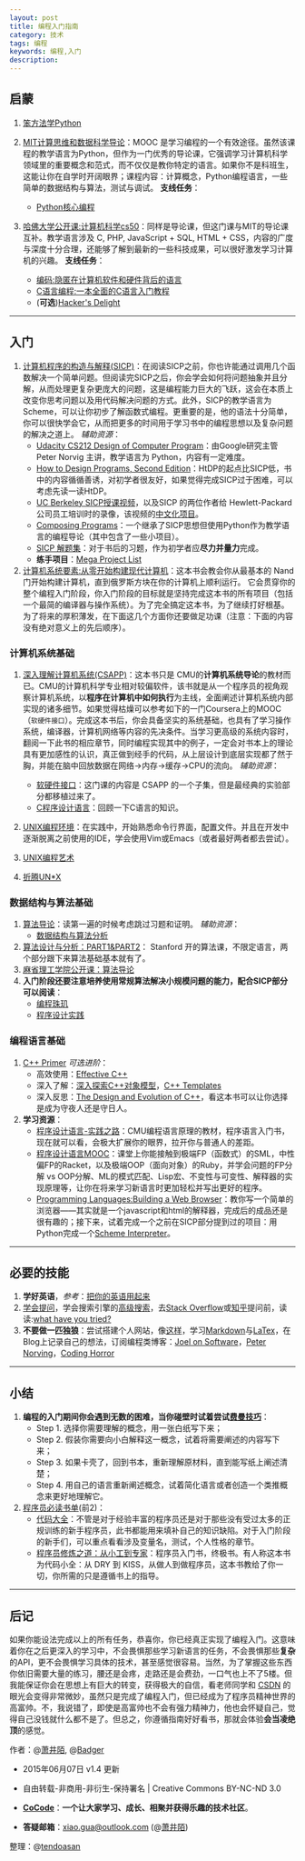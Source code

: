```yaml
---
layout: post
title: 编程入门指南
category: 技术
tags: 编程
keywords: 编程,入门
description: 
---
```


## 启蒙

1. [笨方法学Python](http://learnpythonthehardway.org/book/)
2. [MIT计算思维和数据科学导论](http://www.xuetangx.com/courses/MITx/6_00_2x/2014_T2/about)：MOOC 是学习编程的一个有效途径。虽然该课程的教学语言为Python，但作为一门优秀的导论课，它强调学习计算机科学领域里的重要概念和范式，而不仅仅是教你特定的语言。如果你不是科班生，这能让你在自学时开阔眼界；课程内容：计算概念，Python编程语言，一些简单的数据结构与算法，测试与调试。
**支线任务**：
	- [Python核心编程](https://book.douban.com/subject/3112503/)

3. [哈佛大学公开课:计算机科学cs50](http://open.163.com/special/opencourse/cs50.html)：同样是导论课，但这门课与MIT的导论课互补。教学语言涉及 C, PHP,  JavaScript + SQL, HTML + CSS，内容的广度与深度十分合理，还能够了解到最新的一些科技成果，可以很好激发学习计算机的兴趣。
**支线任务**：
	- [编码:隐匿在计算机软件和硬件背后的语言](https://book.douban.com/subject/4822685/)
	- [C语言编程:一本全面的C语言入门教程](https://book.douban.com/subject/1786294/)
	- (**可选**)[Hacker's Delight](https://book.douban.com/subject/1784887/)

---

## 入门

1. [计算机程序的构造与解释(SICP)](https://mitpress.mit.edu/sicp/full-text/book/book.html)：在阅读SICP之前，你也许能通过调用几个函数解决一个简单问题。但阅读完SICP之后，你会学会如何将问题抽象并且分解，从而处理更复杂更庞大的问题，这是编程能力巨大的飞跃，这会在本质上改变你思考问题以及用代码解决问题的方式。此外，SICP的教学语言为 Scheme，可以让你初步了解函数式编程。更重要的是，他的语法十分简单，你可以很快学会它，从而把更多的时间用于学习书中的编程思想以及复杂问题的解决之道上。
	*辅助资源*：
	- [Udacity CS212 Design of Computer Program](https://www.udacity.com/course/design-of-computer-programs--cs212)：由Google研究主管Peter Norvig 主讲，教学语言为 Python，内容有一定难度。
	- [How to Design Programs, Second Edition](http://www.ccs.neu.edu/home/matthias/HtDP2e/Draft/index.html)：HtDP的起点比SICP低，书中的内容循循善诱，对初学者很友好，如果觉得完成SICP过于困难，可以考虑先读一读HtDP。
	- [UC Berkeley SICP授课视频](http://webcast.berkeley.edu/playlist#c,d,Computer_Science,EC3E89002AA9B9879E)，以及SICP 的两位作者给 Hewlett-Packard 公司员工培训时的录像，该视频的[中文化项目](https://github.com/DeathKing/Learning-SICP/)。
	- [Composing Programs](http://composingprograms.com/)：一个继承了SICP思想但使用Python作为教学语言的编程导论（其中包含了一些小项目）。
	- [SICP 解题集](http://sicp.readthedocs.org/en/latest/index.html)：对于书后的习题，作为初学者应**尽力并量力**完成。
	- **练手项目**：[Mega Project List](https://github.com/karan/Projects/)
2. [计算机系统要素:从零开始构建现代计算机](https://book.douban.com/subject/1998341/)：这本书会教会你从最基本的 Nand 门开始构建计算机，直到俄罗斯方块在你的计算机上顺利运行。 它会贯穿你的整个编程入门阶段，你入门阶段的目标就是坚持完成这本书的所有项目（包括一个最简的编译器与操作系统）。为了完全搞定这本书，为了继续打好根基。为了将来的厚积薄发，在下面这几个方面你还要做足功课（注意：下面的内容没有绝对意义上的先后顺序）。

### 计算机系统基础

1. [深入理解计算机系统(CSAPP)](https://book.douban.com/subject/5333562/)：这本书只是 CMU的**计算机系统导论**的教材而已。CMU的计算机科学专业相对较偏软件，该书就是从一个程序员的视角观察计算机系统，以**程序在计算机中如何执行**为主线，全面阐述计算机系统内部实现的诸多细节。如果觉得枯燥可以参考如下的一门Coursera上的MOOC（`软硬件接口`）。完成这本书后，你会具备坚实的系统基础，也具有了学习操作系统，编译器，计算机网络等内容的先决条件。当学习更高级的系统内容时，翻阅一下此书的相应章节，同时编程实现其中的例子，一定会对书本上的理论具有更加感性的认识，真正做到经手的代码，从上层设计到底层实现都了然于胸，并能在脑中回放数据在网络->内存->缓存->CPU的流向。
	*辅助资源*：
	- [软硬件接口](https://www.coursera.org/course/hwswinterface)：这门课的内容是 CSAPP 的一个子集，但是最经典的实验部分都移植过来了。
	- [C程序设计语言](https://book.douban.com/subject/1139336/)：回顾一下C语言的知识。

2. [UNIX编程环境](https://book.douban.com/subject/1033144/)：在实践中，开始熟悉命令行界面，配置文件。并且在开发中逐渐脱离之前使用的IDE，学会使用Vim或Emacs（或者最好两者都去尝试）。
3. [UNIX编程艺术](https://book.douban.com/subject/1467587/)
4. [折腾UN*X](http://heather.cs.ucdavis.edu/~matloff/unix.html)

### 数据结构与算法基础

1. [算法导论](https://book.douban.com/subject/1885170/)：读第一遍的时候考虑跳过习题和证明。
	*辅助资源*：
	- [数据结构与算法分析](https://book.douban.com/subject/1139426/)
2. [算法设计与分析：PART1&PART2](https://www.coursera.org/course/algo)： Stanford 开的算法课，不限定语言，两个部分跟下来算法基础基本就有了。
3. [麻省理工学院公开课：算法导论](http://open.163.com/special/opencourse/algorithms.html)
4. **入门阶段还要注意培养使用常规算法解决小规模问题的能力，配合SICP部分可以阅读**：
	- [编程珠玑](https://book.douban.com/subject/3227098/)
	- [程序设计实践](https://book.douban.com/subject/1173548/)

### 编程语言基础

1. [C++ Primer](https://book.douban.com/subject/25708312/)
	*可选进阶*：
	- 高效使用：[Effective C++](https://book.douban.com/subject/1842426/)
	- 深入了解：[深入探索C++对象模型](https://book.douban.com/subject/1091086/)，[C++ Templates](https://book.douban.com/subject/2378124/)
	- 深入反思：[The Design and Evolution of C++](https://book.douban.com/subject/1456860/)，看这本书可以让你选择是成为守夜人还是守日人。
2. **学习资源**：
	- [程序设计语言-实践之路](https://book.douban.com/subject/2152385/)：CMU编程语言原理的教材，程序语言入门书，现在就可以看，会极大扩展你的眼界，拉开你与普通人的差距。
	- [程序设计语言MOOC](https://www.coursera.org/course/proglang)：课堂上你能接触到极端FP（函数式）的SML，中性偏FP的Racket，以及极端OOP（面向对象）的Ruby，并学会问题的FP分解 vs OOP分解、ML的模式匹配、Lisp宏、不变性与可变性、解释器的实现原理等，让你在将来学习新语言时更加轻松并写出更好的程序。
	- [Programming Languages:Building a Web Browser](https://www.udacity.com/course/programming-languages--cs262)：教你写一个简单的浏览器——其实就是一个javascript和html的解释器，完成后的成品还是很有趣的；接下来，试着完成一个之前在SICP部分提到过的项目：用Python完成一个[Scheme Interpreter](http://inst.eecs.berkeley.edu/~cs61a/fa13/proj/scheme/scheme.html)。

---

## 必要的技能

1. **学好英语**，*参考*：[把你的英语用起来](https://book.douban.com/subject/3748247/)
2. [学会提问](https://book.douban.com/subject/1504957/)，学会搜索引擎的[高级搜索](https://support.google.com/websearch/answer/35890?hl=zh-Hans)，去[Stack Overflow](http://stackoverflow.com/)或[知乎](https://www.zhihu.com/)提问前，读读:[what have you tried?](http://mattgemmell.com/what-have-you-tried/)
3. **不要做一匹独狼**：尝试搭建个人网站，像[这样](http://ezyang.com/)，学习[Markdown](https://zh.wikipedia.org/wiki/Markdown)与[LaTex](https://zh.wikipedia.org/wiki/LaTeX)，在Blog上记录自己的想法，订阅编程类博客：[Joel on Software](http://www.joelonsoftware.com/)，[Peter Norving](http://www.norvig.com/index.html)，[Coding Horror](http://blog.codinghorror.com/)

---

## 小结

1. **编程的入门期间你会遇到无数的困难，当你碰壁时试着尝试[费曼技巧](https://www.quora.com/How-can-you-learn-faster/answer/Acaz-Pereira)**：
	- Step 1. 选择你需要理解的概念，用一张白纸写下来；
	- Step 2. 假装你需要向小白解释这一概念，试着将需要阐述的内容写下来；
	- Step 3. 如果卡壳了，回到书本，重新理解原材料，直到能写纸上阐述清楚；
	- Step 4. 用自己的语言重新阐述概念，试着简化语言或者创造一个类推概念来更好地理解它。
2. [程序员必读书单](http://stackoverflow.com/questions/1711/what-is-the-single-most-influential-book-every-programmer-should-read)(前2)：
	- [代码大全](https://book.douban.com/subject/1477390/?i=0)：不管是对于经验丰富的程序员还是对于那些没有受过太多的正规训练的新手程序员，此书都能用来填补自己的知识缺陷。对于入门阶段的新手们，可以重点看看涉及变量名，测试，个人性格的章节。
	- [程序员修炼之道：从小工到专家](https://book.douban.com/subject/1152111/)：程序员入门书，终极书。有人称这本书为代码小全：从 DRY 到 KISS，从做人到做程序员，这本书教给了你一切，你所需的只是遵循书上的指导。

---

## 后记

如果你能设法完成以上的所有任务，恭喜你，你已经真正实现了编程入门。这意味着你在之后更深入的学习中，不会畏惧那些学习新语言的任务，不会畏惧那些**复杂**的API，更不会畏惧学习具体的技术，甚至感觉很容易。当然，为了掌握这些东西你依旧需要大量的练习，腰还是会疼，走路还是会费劲，一口气也上不了5楼。但我能保证你会在思想上有巨大的转变，获得极大的自信，看老师同学和 [CSDN](http://www.csdn.net/) 的眼光会变得非常微妙，虽然只是完成了编程入门，但已经成为了程序员精神世界的高富帅。不，我说错了，即使是高富帅也不会有强力精神力，他也会怀疑自己，觉得自己没钱就什么都不是了。但总之，你遵循指南好好看书，那就会体验**会当凌绝顶**的感觉。

作者：@[萧井陌](https://www.zhihu.com/people/xiao-jing-mo), @[Badger](https://www.zhihu.com/people/badger23)

- 2015年06月07日 v1.4 更新

- 自由转载-非商用-非衍生-保持署名 \| Creative Commons BY-NC-ND 3.0

- **[CoCode](http://cocode.cc/)**：**一个让大家学习、成长、相聚并获得乐趣的技术社区**。

- **答疑邮箱**：xiao.gua@outlook.com  (@[萧井陌](https://www.zhihu.com/people/xiao-jing-mo))

整理：@[tendoasan](https://github.com/tendoasan)
